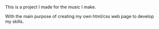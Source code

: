 
This is a project I made for the music I make.

With the main purpose of creating my own html/css web page to develop my skills.


